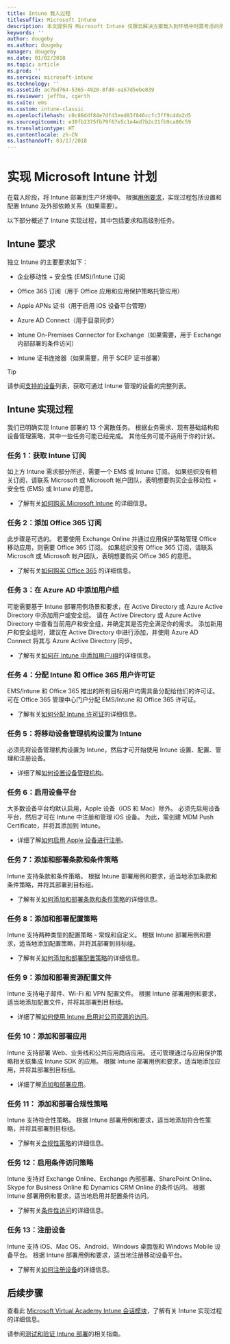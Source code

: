 ```yaml
---
title: Intune 载入过程
titlesuffix: Microsoft Intune
description: 本文提供将 Microsoft Intune 仅限云解决方案载入到环境中时需考虑的所有详细信息。
keywords: ''
author: dougeby
ms.author: dougeby
manager: dougeby
ms.date: 01/02/2018
ms.topic: article
ms.prod: ''
ms.service: microsoft-intune
ms.technology: ''
ms.assetid: ac7bd764-5365-4920-8fd0-ea57d5ebe039
ms.reviewer: jeffbu, cgerth
ms.suite: ems
ms.custom: intune-classic
ms.openlocfilehash: c0c88ddf84e7dfd3eed83f846ccfc3ff9c4da2d5
ms.sourcegitcommit: e30fb2375fb79f67e5c1e4ed7b2c21fb9ca80c59
ms.translationtype: HT
ms.contentlocale: zh-CN
ms.lasthandoff: 03/17/2018
---
```

# <a name="implement-your-microsoft-intune-plan"></a>实现 Microsoft Intune 计划

在载入阶段，将 Intune 部署到生产环境中。 根据[用例要求](planning-guide-requirements.md)，实现过程包括设置和配置 Intune 及外部依赖关系（如果需要）。

以下部分概述了 Intune 实现过程，其中包括要求和高级别任务。

## <a name="intune-requirements"></a>Intune 要求

独立 Intune 的主要要求如下：

-   企业移动性 + 安全性 (EMS)/Intune 订阅

-   Office 365 订阅（用于 Office 应用和应用保护策略托管应用）

-   Apple APNs 证书（用于启用 iOS 设备平台管理）

-   Azure AD Connect（用于目录同步）

-   Intune On-Premises Connector for Exchange（如果需要，用于 Exchange 内部部署的条件访问）

-   Intune 证书连接器（如果需要，用于 SCEP 证书部署）

>[!TIP]
> 请参阅[支持的设备](supported-devices-browsers.md)列表，获取可通过 Intune 管理的设备的完整列表。

## <a name="intune-implementation-process"></a>Intune 实现过程

我们已明确实现 Intune 部署的 13 个离散任务。 根据业务需求、现有基础结构和设备管理策略，其中一些任务可能已经完成。 其他任务可能不适用于你的计划。

### <a name="task-1-get-an-intune-subscription"></a>任务 1：获取 Intune 订阅

如上方 Intune 需求部分所述，需要一个 EMS 或 Intune 订阅。 如果组织没有相关订阅，请联系 Microsoft 或 Microsoft 帐户团队，表明想要购买企业移动性 + 安全性 (EMS) 或 Intune 的意愿。

-   了解有关[如何购买 Microsoft Intune](https://www.microsoft.com/cloud-platform/microsoft-intune-pricing) 的详细信息。

### <a name="task-2-add-office-365-subscription"></a>任务 2：添加 Office 365 订阅

此步骤是可选的。 若要使用 Exchange Online 并通过应用保护策略管理 Office 移动应用，则需要 Office 365 订阅。 如果组织没有 Office 365 订阅，请联系 Microsoft 或 Microsoft 帐户团队，表明想要购买 Office 365 的意愿。

-   了解有关[如何购买 Office 365](https://products.office.com/business/compare-office-365-for-business-plans) 的详细信息。

### <a name="task-3-add-users-groups-in-azure-ad"></a>任务 3：在 Azure AD 中添加用户组

可能需要基于 Intune 部署用例场景和要求，在 Active Directory 或 Azure Active Directory 中添加用户或安全组。 请在 Active Directory 或 Azure Active Directory 中查看当前用户和安全组，并确定其是否完全满足你的需求。 添加新用户和安全组时，建议在 Active Directory 中进行添加，并使用 Azure AD Connect 将其与 Azure Active Directory 同步。


-   了解有关[如何在 Intune 中添加用户/组](users-permissions-add.md)的详细信息。
<!---why not send them to the AAD connect topic? Question out to Andre: https://docs.microsoft.com/en-us/azure/active-directory/connect/active-directory-aadconnect--->



### <a name="task-4-assign-intune-and-office-365-user-licenses"></a>任务 4：分配 Intune 和 Office 365 用户许可证

EMS/Intune 和 Office 365 推出的所有目标用户均需具备分配给他们的许可证。 可在 Office 365 管理中心门户分配 EMS/Intune 和 Office 365 许可证。

-   了解有关[如何分配 Intune 许可证](licenses-assign.md)的详细信息。

### <a name="task-5-set-mobile-device-management-authority-to-intune"></a>任务 5：将移动设备管理机构设置为 Intune

必须先将设备管理机构设置为 Intune，然后才可开始使用 Intune 设置、配置、管理和注册设备。

-   详细了解[如何设置设备管理机构](mdm-authority-set.md)。

### <a name="task-6-enable-device-platforms"></a>任务 6：启用设备平台

大多数设备平台均默认启用，Apple 设备（iOS 和 Mac）除外。 必须先启用设备平台，然后才可在 Intune 中注册和管理 iOS 设备。 为此，需创建 MDM Push Certificate，并将其添加到 Intune。

-   详细了解[如何启用 Apple 设备进行注册](apple-mdm-push-certificate-get.md)。

### <a name="task-7-add-and-deploy-terms-and-conditions-policies"></a>任务 7：添加和部署条款和条件策略

Intune 支持条款和条件策略。 根据 Intune 部署用例和要求，适当地添加条款和条件策略，并将其部署到目标组。

-   了解有关[如何添加和部署条款和条件策略](terms-and-conditions-create.md)的详细信息。

### <a name="task-8-add-and-deploy-configuration-policies"></a>任务 8：添加和部署配置策略

Intune 支持两种类型的配置策略 - 常规和自定义。 根据 Intune 部署用例和要求，适当地添加配置策略，并将其部署到目标组。

-   了解有关[如何添加和部署配置策略](device-profiles.md)的详细信息。

### <a name="task-9-add-and-deploy-resource-profiles"></a>任务 9：添加和部署资源配置文件

Intune 支持电子邮件、Wi-Fi 和 VPN 配置文件。 根据 Intune 部署用例和要求，适当地添加配置文件，并将其部署到目标组。

-   详细了解[如何使用 Intune 启用对公司资源的访问](device-profiles.md)。

### <a name="task-10-add-and-deploy-apps"></a>任务 10：添加和部署应用

Intune 支持部署 Web、业务线和公共应用商店应用。 还可管理通过与应用保护策略相关联集成 Intune SDK 的应用。 根据 Intune 部署用例和要求，适当地添加应用，并将其部署到目标组。

-   详细了解[添加和部署应用](app-management.md)。

### <a name="task-11-add-and-deploy-compliance-policies"></a>任务 11： 添加和部署合规性策略

Intune 支持符合性策略。 根据 Intune 部署用例和要求，适当地添加符合性策略，并将其部署到目标组。

-   了解有关[合规性策略](device-compliance.md)的详细信息。

### <a name="task-12-enable-conditional-access-policies"></a>任务 12：启用条件访问策略

Intune 支持对 Exchange Online、Exchange 內部部署、SharePoint Online、Skype for Business Online 和 Dynamics CRM Online 的条件访问。 根据 Intune 部署用例和要求，适当地启用并配置条件访问。

-   了解有关[条件性访问](conditional-access.md)的详细信息。

### <a name="task-13-enroll-devices"></a>任务 13：注册设备

Intune 支持 iOS、Mac OS、Android、Windows 桌面版和 Windows Mobile 设备平台。 根据 Intune 部署用例和要求，适当地注册移动设备平台。

-   了解有关[如何注册设备](device-enrollment.md)的详细信息。


## <a name="next-steps"></a>后续步骤

查看此 [Microsoft Virtual Academy Intune 会话模块](https://mva.microsoft.com/en-US/training-courses/deploying-microsoft-enterprise-mobility-suite-16408)，了解有关 Intune 实现过程的详细信息。


请参阅[测试和验证 Intune 部署](planning-guide-test-validation.md)的相关指南。
